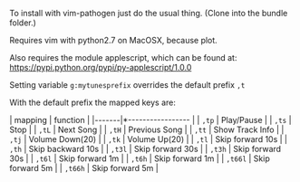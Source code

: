 To install with vim-pathogen just do the usual thing. (Clone into the bundle folder.)

Requires vim with python2.7 on MacOSX, because plot.

Also requires the module applescript, which can be found at: https://pypi.python.org/pypi/py-applescript/1.0.0

Setting variable `g:mytunesprefix` overrides the default prefix `,t`

With the default prefix the mapped keys are:

| mapping | function          |
|*-------*|*----------------- |
| `,tp`   | Play/Pause        |
| `,ts`   | Stop              |
| `,tL`   | Next Song         |
| `,tH`   | Previous Song     |
| `,tt`   | Show Track Info   |
| `,tj`   | Volume Down(20)   |
| `,tk`   | Volume Up(20)     |
| `,tl`   | Skip forward 10s  |
| `,th`   | Skip backward 10s |
| `,t3l`  | Skip forward 30s  |
| `,t3h`  | Skip forward 30s  |
| `,t6l`  | Skip forward 1m   |
| `,t6h`  | Skip forward 1m   |
| `,t66l` | Skip forward 5m   |
| `,t66h` | Skip forward 5m   |
